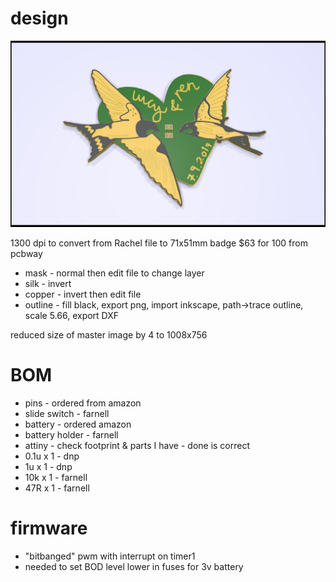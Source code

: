 # design

![design](design/lucy-ren-badge.jpg)

1300 dpi to convert from Rachel file to 71x51mm badge
$63 for 100 from pcbway

* mask - normal then edit file to change layer
* silk - invert
* copper - invert then edit file
* outline - fill black, export png, import inkscape, path->trace outline, scale 5.66, export DXF

reduced size of master image by 4 to 1008x756

# BOM

* pins - ordered from amazon
* slide switch - farnell
* battery - ordered amazon
* battery holder - farnell
* attiny - check footprint & parts I have - done is correct
* 0.1u x 1  - dnp 
* 1u x 1 - dnp
* 10k x 1 - farnell
* 47R x 1 - farnell

# firmware

* "bitbanged" pwm with interrupt on timer1
* needed to set BOD level lower in fuses for 3v battery
